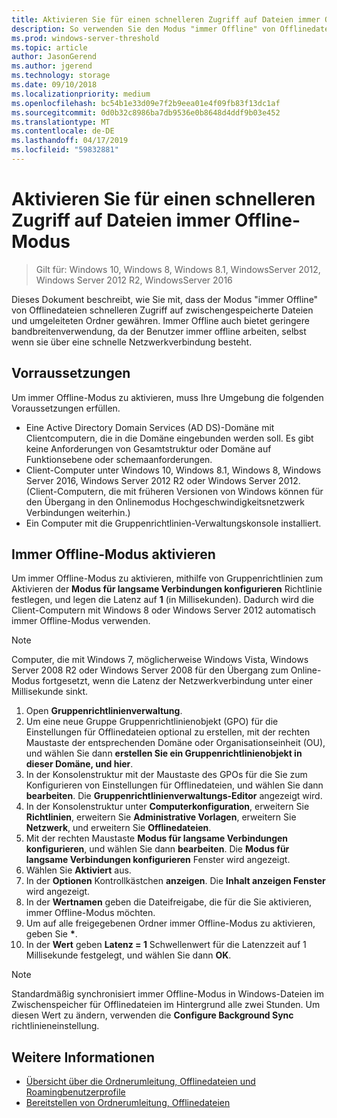 ```yaml
---
title: Aktivieren Sie für einen schnelleren Zugriff auf Dateien immer Offline-Modus
description: So verwenden Sie den Modus "immer Offline" von Offlinedateien, schnelleren Zugriff auf zwischengespeicherte Dateien und umgeleiteten Ordner gewähren.
ms.prod: windows-server-threshold
ms.topic: article
author: JasonGerend
ms.author: jgerend
ms.technology: storage
ms.date: 09/10/2018
ms.localizationpriority: medium
ms.openlocfilehash: bc54b1e33d09e7f2b9eea01e4f09fb83f13dc1af
ms.sourcegitcommit: 0d0b32c8986ba7db9536e0b8648d4ddf9b03e452
ms.translationtype: MT
ms.contentlocale: de-DE
ms.lasthandoff: 04/17/2019
ms.locfileid: "59832881"
---
```

# <a name="enable-always-offline-mode-for-faster-access-to-files"></a>Aktivieren Sie für einen schnelleren Zugriff auf Dateien immer Offline-Modus

>Gilt für: Windows 10, Windows 8, Windows 8.1, WindowsServer 2012, Windows Server 2012 R2, WindowsServer 2016

Dieses Dokument beschreibt, wie Sie mit, dass der Modus "immer Offline" von Offlinedateien schnelleren Zugriff auf zwischengespeicherte Dateien und umgeleiteten Ordner gewähren. Immer Offline auch bietet geringere bandbreitenverwendung, da der Benutzer immer offline arbeiten, selbst wenn sie über eine schnelle Netzwerkverbindung besteht.

## <a name="prerequisites"></a>Vorraussetzungen

Um immer Offline-Modus zu aktivieren, muss Ihre Umgebung die folgenden Voraussetzungen erfüllen.

- Eine Active Directory Domain Services (AD DS)-Domäne mit Clientcomputern, die in die Domäne eingebunden werden soll. Es gibt keine Anforderungen von Gesamtstruktur oder Domäne auf Funktionsebene oder schemaanforderungen.
- Client-Computer unter Windows 10, Windows 8.1, Windows 8, Windows Server 2016, Windows Server 2012 R2 oder Windows Server 2012. (Client-Computern, die mit früheren Versionen von Windows können für den Übergang in den Onlinemodus Hochgeschwindigkeitsnetzwerk Verbindungen weiterhin.)
- Ein Computer mit die Gruppenrichtlinien-Verwaltungskonsole installiert.

## <a name="enable-always-offline-mode"></a>Immer Offline-Modus aktivieren

Um immer Offline-Modus zu aktivieren, mithilfe von Gruppenrichtlinien zum Aktivieren der **Modus für langsame Verbindungen konfigurieren** Richtlinie festlegen, und legen die Latenz auf **1** (in Millisekunden). Dadurch wird die Client-Computern mit Windows 8 oder Windows Server 2012 automatisch immer Offline-Modus verwenden.

>[!NOTE]
>Computer, die mit Windows 7, möglicherweise Windows Vista, Windows Server 2008 R2 oder Windows Server 2008 für den Übergang zum Online-Modus fortgesetzt, wenn die Latenz der Netzwerkverbindung unter einer Millisekunde sinkt.

1. Open **Gruppenrichtlinienverwaltung**.
2. Um eine neue Gruppe Gruppenrichtlinienobjekt (GPO) für die Einstellungen für Offlinedateien optional zu erstellen, mit der rechten Maustaste der entsprechenden Domäne oder Organisationseinheit (OU), und wählen Sie dann **erstellen Sie ein Gruppenrichtlinienobjekt in dieser Domäne, und hier**.
3. In der Konsolenstruktur mit der Maustaste des GPOs für die Sie zum Konfigurieren von Einstellungen für Offlinedateien, und wählen Sie dann **bearbeiten**. Die **Gruppenrichtlinienverwaltungs-Editor** angezeigt wird.
4. In der Konsolenstruktur unter **Computerkonfiguration**, erweitern Sie **Richtlinien**, erweitern Sie **Administrative Vorlagen**, erweitern Sie **Netzwerk**, und erweitern Sie **Offlinedateien**.
5. Mit der rechten Maustaste **Modus für langsame Verbindungen konfigurieren**, und wählen Sie dann **bearbeiten**. Die **Modus für langsame Verbindungen konfigurieren** Fenster wird angezeigt.
6. Wählen Sie **Aktiviert** aus.
7. In der **Optionen** Kontrollkästchen **anzeigen**. Die **Inhalt anzeigen Fenster** wird angezeigt.
8. In der **Wertnamen** geben die Dateifreigabe, die für die Sie aktivieren, immer Offline-Modus möchten.
9. Um auf alle freigegebenen Ordner immer Offline-Modus zu aktivieren, geben Sie **\***.
10. In der **Wert** geben **Latenz = 1** Schwellenwert für die Latenzzeit auf 1 Millisekunde festgelegt, und wählen Sie dann **OK**.

>[!NOTE]
>Standardmäßig synchronisiert immer Offline-Modus in Windows-Dateien im Zwischenspeicher für Offlinedateien im Hintergrund alle zwei Stunden. Um diesen Wert zu ändern, verwenden die **Configure Background Sync** richtlinieneinstellung.

## <a name="more-information"></a>Weitere Informationen

* [Übersicht über die Ordnerumleitung, Offlinedateien und Roamingbenutzerprofile](folder-redirection-rup-overview.md)
* [Bereitstellen von Ordnerumleitung, Offlinedateien](deploy-folder-redirection.md)